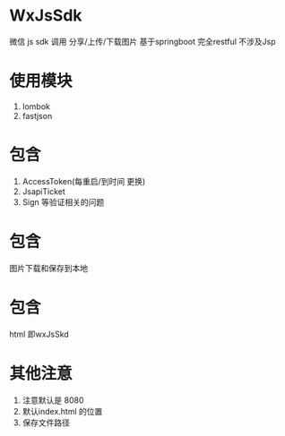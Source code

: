 # WxJsSdk
微信 js sdk 调用 分享/上传/下载图片 基于springboot 
完全restful 不涉及Jsp

# 使用模块
1. lombok
2. fastjson

# 包含 
1. AccessToken(每重启/到时间 更换)
2. JsapiTicket
3. Sign 等验证相关的问题

# 包含 
图片下载和保存到本地

# 包含 
html 即wxJsSkd
# 其他注意
1. 注意默认是 8080
2. 默认index.html 的位置
3. 保存文件路径
